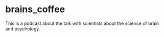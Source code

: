 # brains_coffee
This is a podcast about the talk with scientists about the science of brain and psychology.
